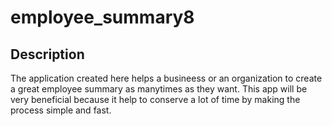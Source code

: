 # employee_summary8

## Description
The application created here helps a busineess or an organization to create a great employee summary as manytimes as they want. This app will be very beneficial because it help to conserve a lot of time by making the process simple and fast. 
